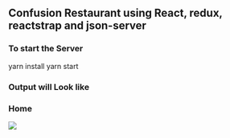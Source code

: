 ## Confusion Restaurant using React, redux, reactstrap and json-server

### To start the Server
  yarn install
  yarn start
  
### Output will Look like

<h3>Home</h3>
<img src='https://github.com/karkranikhil/confusion-react/blob/master/snapshots/Home.png'/>
  
  



